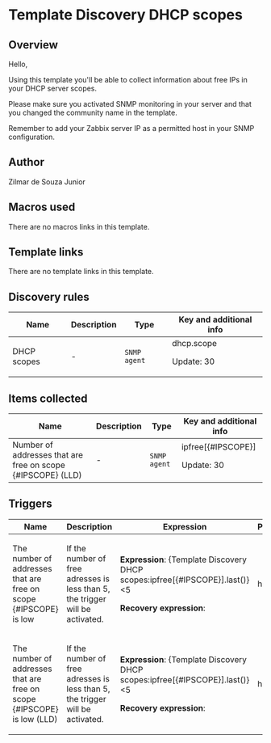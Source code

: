 # Template Discovery DHCP scopes

## Overview

Hello,


Using this template you'll be able to collect information about free IPs in your DHCP server scopes.


Please make sure you activated SNMP monitoring in your server and that you changed the community name in the template.


Remember to add your Zabbix server IP as a permitted host in your SNMP configuration.

## Author

Zilmar de Souza Junior

## Macros used

There are no macros links in this template.

## Template links

There are no template links in this template.

## Discovery rules

|Name|Description|Type|Key and additional info|
|----|-----------|----|----|
|DHCP scopes|<p>-</p>|`SNMP agent`|dhcp.scope<p>Update: 30</p>|
## Items collected

|Name|Description|Type|Key and additional info|
|----|-----------|----|----|
|Number of addresses that are free on scope {#IPSCOPE} (LLD)|<p>-</p>|`SNMP agent`|ipfree[{#IPSCOPE}]<p>Update: 30</p>|
## Triggers

|Name|Description|Expression|Priority|
|----|-----------|----------|--------|
|The number of addresses that are free on scope {#IPSCOPE} is low|<p>If the number of free adresses is less than 5, the trigger will be activated.</p>|<p>**Expression**: {Template Discovery DHCP scopes:ipfree[{#IPSCOPE}].last()}<5</p><p>**Recovery expression**: </p>|high|
|The number of addresses that are free on scope {#IPSCOPE} is low (LLD)|<p>If the number of free adresses is less than 5, the trigger will be activated.</p>|<p>**Expression**: {Template Discovery DHCP scopes:ipfree[{#IPSCOPE}].last()}<5</p><p>**Recovery expression**: </p>|high|
